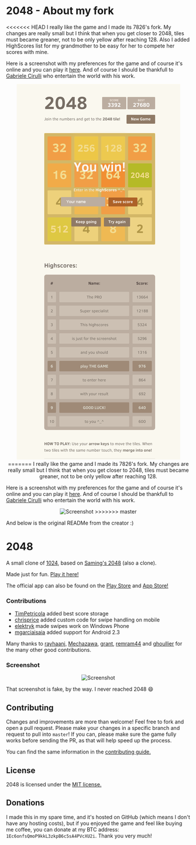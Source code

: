 
# 2048 - About my fork
<<<<<<< HEAD
I really like the game and I made its 7826's fork. My changes are really small but I think that when you get closer to 2048, tiles must became greaner, not to be only yellow after reaching 128. Also I added HighScores list for my grandmother to be easy for her to compete her scores with mine.

Here is a screenshot with my preferences for the game and of course it's online and you can play it [here](http://valkirilov.github.io/2048/). And of course I should be thankfull to [Gabriele Cirulli](https://github.com/gabrielecirulli) who entertain the world with his work.
<p align="center">
  <img src="https://raw.githubusercontent.com/valkirilov/2048/gh-pages/screens/v2-highscores.png" alt="Screenshot"/>
=======
I really like the game and I made its 7826's fork. My changes are really small but I think that when you get closer to 2048, tiles must became greaner, not to be only yellow after reaching 128. 

Here is a screenshot with my preferences for the game and of course it's online and you can play it [here](http://valkirilov.github.io/2048/). And of course I should be thankfull to [Gabriele Cirulli](https://github.com/gabrielecirulli) who entertain the world with his work.
<p align="center">
  <img src="http://s9.postimg.org/dzsdbqji7/Screenshot_from_2014_05_14_18_18_11.png" alt="Screenshot"/>
>>>>>>> master
</p>

And below is the original READMe from the creator :)

# 2048
A small clone of [1024](https://play.google.com/store/apps/details?id=com.veewo.a1024), based on [Saming's 2048](http://saming.fr/p/2048/) (also a clone).

Made just for fun. [Play it here!](http://gabrielecirulli.github.io/2048/)

The official app can also be found on the [Play Store](https://play.google.com/store/apps/details?id=com.gabrielecirulli.app2048) and [App Store!](https://itunes.apple.com/us/app/2048-by-gabriele-cirulli/id868076805)

### Contributions

 - [TimPetricola](https://github.com/TimPetricola) added best score storage
 - [chrisprice](https://github.com/chrisprice) added custom code for swipe handling on mobile
 - [elektryk](https://github.com/elektryk) made swipes work on Windows Phone
 - [mgarciaisaia](https://github.com/mgarciaisaia) added support for Android 2.3

Many thanks to [rayhaanj](https://github.com/rayhaanj), [Mechazawa](https://github.com/Mechazawa), [grant](https://github.com/grant), [remram44](https://github.com/remram44) and [ghoullier](https://github.com/ghoullier) for the many other good contributions.

### Screenshot

<p align="center">
  <img src="http://pictures.gabrielecirulli.com/2048-20140309-234100.png" alt="Screenshot"/>
</p>

That screenshot is fake, by the way. I never reached 2048 :smile:

## Contributing
Changes and improvements are more than welcome! Feel free to fork and open a pull request. Please make your changes in a specific branch and request to pull into `master`! If you can, please make sure the game fully works before sending the PR, as that will help speed up the process.

You can find the same information in the [contributing guide.](https://github.com/gabrielecirulli/2048/blob/master/CONTRIBUTING.md)

## License
2048 is licensed under the [MIT license.](https://github.com/gabrielecirulli/2048/blob/master/LICENSE.txt)

## Donations
I made this in my spare time, and it's hosted on GitHub (which means I don't have any hosting costs), but if you enjoyed the game and feel like buying me coffee, you can donate at my BTC address: `1Ec6onfsQmoP9kkL3zkpB6c5sA4PVcXU2i`. Thank you very much!
